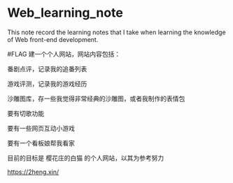 # Web_learning_note

This note record the learning notes that I take when learning the knowledge of Web front-end development.

#FLAG
建一个个人网站，网站内容包括：

番剧点评，记录我的追番列表

游戏评测，记录我的游戏经历

沙雕图库，存一些我觉得非常经典的沙雕图，或者我制作的表情包

要有切歌功能

要有一些网页互动小游戏

要有一个看板娘帮我看家

目前的目标是 樱花庄的白猫 的个人网站，以其为参考努力

https://2heng.xin/

